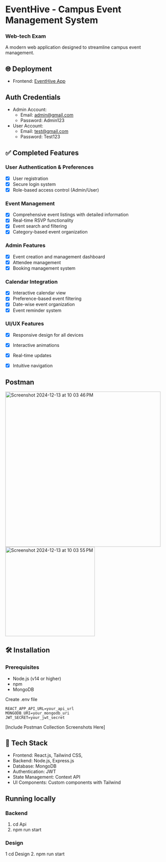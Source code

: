 # EventHive - Campus Event Management System

### Web-tech Exam

A modern web application designed to streamline campus event management.

## 🌐 Deployment
- Frontend: [EventHive App](https://campus-event-management-system-chi.vercel.app/)

## Auth Credentials
- Admin Account:
  - Email: admin@gmail.com
  - Password: Admin123
- User Account:
  - Email: test@gmail.com
  - Password: Test123

## ✅ Completed Features

### User Authentication & Preferences
- [x] User registration
- [x] Secure login system
- [x] Role-based access control (Admin/User)

### Event Management
- [x] Comprehensive event listings with detailed information
- [x] Real-time RSVP functionality
- [x] Event search and filtering
- [x] Category-based event organization

### Admin Features
- [x] Event creation and management dashboard
- [x] Attendee management
- [x] Booking management system

### Calendar Integration
- [x] Interactive calendar view
- [x] Preference-based event filtering
- [x] Date-wise event organization
- [x] Event reminder system

### UI/UX Features
- [x] Responsive design for all devices
- [x] Interactive animations
- [x] Real-time updates
- [x] Intuitive navigation



## Postman
<img width="486" alt="Screenshot 2024-12-13 at 10 03 46 PM" src="https://github.com/user-attachments/assets/02cf9359-ad01-439b-89f7-2806517f83f6" />

<img width="280" alt="Screenshot 2024-12-13 at 10 03 55 PM" src="https://github.com/user-attachments/assets/a92c5849-11b0-4332-887c-54fe9a347467" />


## 🛠️ Installation

### Prerequisites
- Node.js (v14 or higher)
- npm
- MongoDB


Create .env file
```env
REACT_APP_API_URL=your_api_url
MONGODB_URI=your_mongodb_uri
JWT_SECRET=your_jwt_secret
```


[Include Postman Collection Screenshots Here]

## 🎨 Tech Stack
- Frontend: React.js, Tailwind CSS,
- Backend: Node.js, Express.js
- Database: MongoDB
- Authentication: JWT
- State Management: Context API
- UI Components: Custom components with Tailwind


## Running locally

### Backend
1. cd Api
2. npm run start


### Design
1 cd Design
2. npm run start



